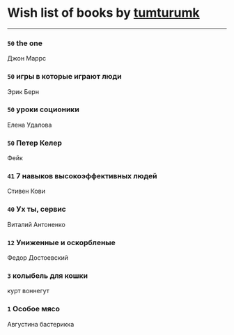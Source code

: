 # Wish list of books by [tumturumk](http://vk.com/id135685382)
---

### `50` the one
Джон Маррс

### `50` игры в которые играют люди
Эрик Берн

### `50` уроки соционики
Елена Удалова

### `50` Петер Келер
Фейк

### `41` 7 навыков высокоэффективных людей
Стивен Кови

### `40` Ух ты, сервис
Виталий Антоненко

### `12` Униженные и оскорбленые
Федор Достоевский

### `3` колыбель для кошки
курт воннегут

### `1` Особое мясо
Августина бастерикка

